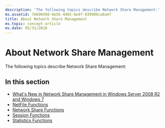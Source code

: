 ```yaml
---
description: 'The following topics describe Network Share Management:'
ms.assetid: 7669049d-de56-4485-be4f-939900ca6a4f
title: About Network Share Management
ms.topic: concept-article
ms.date: 05/31/2018
---
```


# About Network Share Management

The following topics describe Network Share Management:

## In this section

-   [What's New in Network Share Management in Windows Server 2008 R2 and Windows 7](what-s-new-in-network-share-management-in-windows-server-2008-r2-and-windows-7.md)
-   [NetFile Functions](netfile-functions.md)
-   [Network Share Functions](network-share-functions.md)
-   [Session Functions](session-functions.md)
-   [Statistics Functions](statistics-functions.md)

 

 



